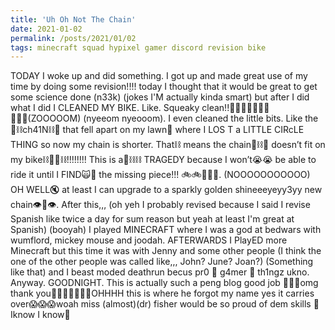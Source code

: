 ```yaml
---
title: 'Uh Oh Not The Chain'
date: 2021-01-02
permalink: /posts/2021/01/02
tags: minecraft squad hypixel gamer discord revision bike
---
```


TODAY I woke up and did something. I got up and made great use of my time by doing some revision!!!! today I thought that it would be great to get some science done (n33k) (jokes I'M actually kinda smart) but after I did what I did I CLEANED MY BIKE. Like. Squeaky clean!!🤩🚴🏿‍♂️🚴🏿‍♂️🚴🏿‍♂️(ZOOOOOM) (nyeeom nyeooom). I even cleaned the little bits. Like the 🔗⛓ch41N⛓🔗 that fell apart on my lawn🤣 where I LOS T a LITTLE CIRcLE THING so now my chain is shorter. That⛓ means the chain🔗⛓🔗 doesn’t fit on my bike⛓🔗🔗⛓!!!!!!!! This is a🔗⛓⛓ TRAGEDY because I won’t😭😭 be able to ride it until I FIND🙀🍎 the missing piece!!! 🚲🚲🚳🚳🚳. (NOOOOOOOOOOO) OH WELL🔇 at least I can upgrade to a sparkly golden shineeeyeyy3yy new chain👁👅👁. After this,,, (oh yeh I probably revised because I said I revise Spanish like twice a day for sum reason but yeah at least I'm great at Spanish) (booyah) I played MINECRAFT where I was a god at bedwars with wumflord, mickey mouse and joodah. AFTERWARDS I PlayED more Minecraft but this time it was with Jenny and some other people (I think the one of the other people was called like,,, John? June? Joan?) (Something like that) and I beast moded deathrun becus pr0 🤣 g4mer 🤣 th1ngz ukno. Anyway. GOODNIGHT. This is actually such a peng blog good job 👏👏👏omg thank you💋😗💋🤩🙀😱👅OHHHH this is where he forgot my name yes it carries over😱😱😱woah miss (almost)(dr) fisher would be so proud of dem skills 💋 Iknow I know💋

